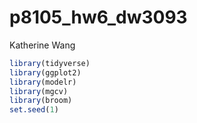 p8105_hw6_dw3093
================
Katherine Wang

``` r
library(tidyverse)
library(ggplot2)
library(modelr)
library(mgcv)
library(broom)
set.seed(1)
```
